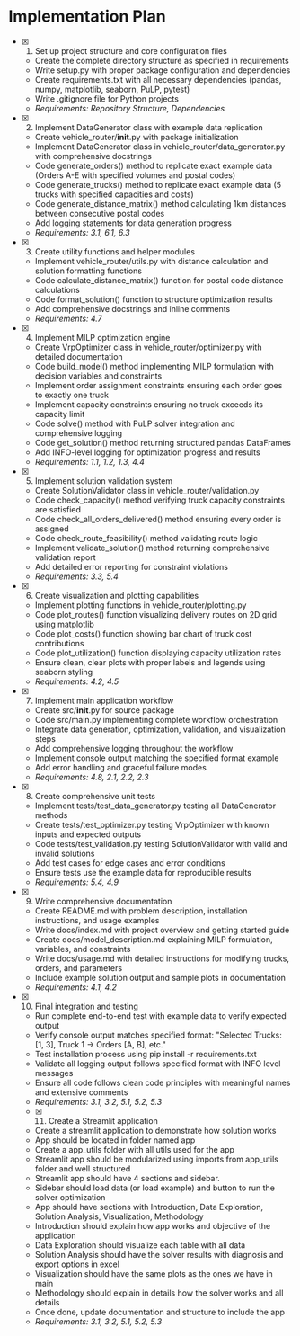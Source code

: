 # Implementation Plan

- [x] 1. Set up project structure and core configuration files
  - Create the complete directory structure as specified in requirements
  - Write setup.py with proper package configuration and dependencies
  - Create requirements.txt with all necessary dependencies (pandas, numpy, matplotlib, seaborn, PuLP, pytest)
  - Write .gitignore file for Python projects
  - _Requirements: Repository Structure, Dependencies_

- [x] 2. Implement DataGenerator class with example data replication
  - Create vehicle_router/__init__.py with package initialization
  - Implement DataGenerator class in vehicle_router/data_generator.py with comprehensive docstrings
  - Code generate_orders() method to replicate exact example data (Orders A-E with specified volumes and postal codes)
  - Code generate_trucks() method to replicate exact example data (5 trucks with specified capacities and costs)
  - Code generate_distance_matrix() method calculating 1km distances between consecutive postal codes
  - Add logging statements for data generation progress
  - _Requirements: 3.1, 6.1, 6.3_

- [x] 3. Create utility functions and helper modules
  - Implement vehicle_router/utils.py with distance calculation and solution formatting functions
  - Code calculate_distance_matrix() function for postal code distance calculations
  - Code format_solution() function to structure optimization results
  - Add comprehensive docstrings and inline comments
  - _Requirements: 4.7_

- [x] 4. Implement MILP optimization engine
  - Create VrpOptimizer class in vehicle_router/optimizer.py with detailed documentation
  - Code build_model() method implementing MILP formulation with decision variables and constraints
  - Implement order assignment constraints ensuring each order goes to exactly one truck
  - Implement capacity constraints ensuring no truck exceeds its capacity limit
  - Code solve() method with PuLP solver integration and comprehensive logging
  - Code get_solution() method returning structured pandas DataFrames
  - Add INFO-level logging for optimization progress and results
  - _Requirements: 1.1, 1.2, 1.3, 4.4_

- [x] 5. Implement solution validation system
  - Create SolutionValidator class in vehicle_router/validation.py
  - Code check_capacity() method verifying truck capacity constraints are satisfied
  - Code check_all_orders_delivered() method ensuring every order is assigned
  - Code check_route_feasibility() method validating route logic
  - Implement validate_solution() method returning comprehensive validation report
  - Add detailed error reporting for constraint violations
  - _Requirements: 3.3, 5.4_

- [x] 6. Create visualization and plotting capabilities
  - Implement plotting functions in vehicle_router/plotting.py
  - Code plot_routes() function visualizing delivery routes on 2D grid using matplotlib
  - Code plot_costs() function showing bar chart of truck cost contributions
  - Code plot_utilization() function displaying capacity utilization rates
  - Ensure clean, clear plots with proper labels and legends using seaborn styling
  - _Requirements: 4.2, 4.5_

- [x] 7. Implement main application workflow
  - Create src/__init__.py for source package
  - Code src/main.py implementing complete workflow orchestration
  - Integrate data generation, optimization, validation, and visualization steps
  - Add comprehensive logging throughout the workflow
  - Implement console output matching the specified format example
  - Add error handling and graceful failure modes
  - _Requirements: 4.8, 2.1, 2.2, 2.3_

- [x] 8. Create comprehensive unit tests
  - Implement tests/test_data_generator.py testing all DataGenerator methods
  - Create tests/test_optimizer.py testing VrpOptimizer with known inputs and expected outputs
  - Code tests/test_validation.py testing SolutionValidator with valid and invalid solutions
  - Add test cases for edge cases and error conditions
  - Ensure tests use the example data for reproducible results
  - _Requirements: 5.4, 4.9_

- [x] 9. Write comprehensive documentation
  - Create README.md with problem description, installation instructions, and usage examples
  - Write docs/index.md with project overview and getting started guide
  - Create docs/model_description.md explaining MILP formulation, variables, and constraints
  - Write docs/usage.md with detailed instructions for modifying trucks, orders, and parameters
  - Include example solution output and sample plots in documentation
  - _Requirements: 4.1, 4.2_

- [x] 10. Final integration and testing
  - Run complete end-to-end test with example data to verify expected output
  - Verify console output matches specified format: "Selected Trucks: [1, 3], Truck 1 -> Orders [A, B], etc."
  - Test installation process using pip install -r requirements.txt
  - Validate all logging output follows specified format with INFO level messages
  - Ensure all code follows clean code principles with meaningful names and extensive comments
  - _Requirements: 3.1, 3.2, 5.1, 5.2, 5.3_

  - [x] 11. Create a Streamlit application
  - Create a streamlit application to demonstrate how solution works
  - App should be located in folder named app
  - Create a app_utils folder with all utils used for the app
  - Streamlit app should be modularized using imports from app_utils folder and well structured
  - Streamlit app should have 4 sections and sidebar.
  - Sidebar should load data (or load example) and button to run the solver optimization
  - App should have sections with Introduction, Data Exploration, Solution Analysis, Visualization, Methodology
  - Introduction should explain how app works and objective of the application
  - Data Exploration should visualize each table with all data
  - Solution Analysis should have the solver results with diagnosis and export options in excel
  - Visualization should have the same plots as the ones we have in main
  - Methodology should explain in details how the solver works and all details
  - Once done, update documentation and structure to include the app
  - _Requirements: 3.1, 3.2, 5.1, 5.2, 5.3_